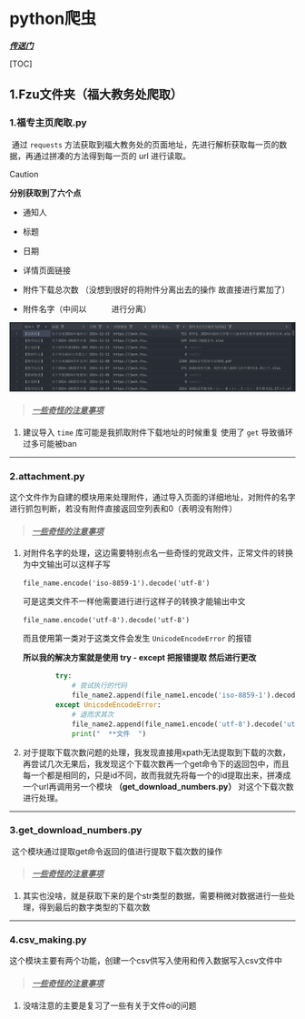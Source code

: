 # python爬虫



*<u>**传送门**</u>*

[TOC]





## 1.Fzu文件夹（福大教务处爬取）

### 1.福专主页爬取.py

​	通过    `requests`    方法获取到福大教务处的页面地址，先进行解析获取每一页的数据，再通过拼凑的方法得到每一页的 url 进行读取。

> [!CAUTION]
>
> **分别获取到了六个点**

- 通知人

- 标题

- 日期

- 详情页面链接

- 附件下载总次数 （没想到很好的将附件分离出去的操作 故直接进行累加了）

- 附件名字（中间以   `     `   进行分离）


  


![](https://github.com/S1exy/Crawler_Python/raw/master/picture/image-20241114191018350.png)




> #### ***<u>一些奇怪的注意事项</u>***

1. 建议导入 `time` 库可能是我抓取附件下载地址的时候重复 使用了 `get` 导致循环过多可能被ban







                 







------

### 2.attachment.py

​	这个文件作为自建的模块用来处理附件，通过导入页面的详细地址，对附件的名字进行抓包判断，若没有附件直接返回空列表和0（表明没有附件）



> #### *<u>**一些奇怪的注意事项**</u>*

1. 对附件名字的处理，这边需要特别点名一些奇怪的党政文件，正常文件的转换为中文输出可以这样子写



   

   `file_name.encode('iso-8859-1').decode('utf-8')`






   可是这类文件不一样他需要进行进行这样子的转换才能输出中文

   

   `file_name.encode('utf-8').decode('utf-8')`





   而且使用第一类对于这类文件会发生  `UnicodeEncodeError` 的报错




   **所以我的解决方案就是使用  try - except 把报错提取 然后进行更改**
   


   ```python
           try:
               # 尝试执行的代码
               file_name2.append(file_name1.encode('iso-8859-1').decode('utf-8'))
           except UnicodeEncodeError:
               # 退而求其次
               file_name2.append(file_name1.encode('utf-8').decode('utf-8'))
               print("  **文件  ")
   ```

   


    
   

3.  对于提取下载次数问题的处理，我发现直接用xpath无法提取到下载的次数，再尝试几次无果后，我发现这个下载次数再一个get命令下的返回包中，而且每一个都是相同的，只是id不同，故而我就先将每一个的id提取出来，拼凑成一个url再调用另一个模块 **（get_download_numbers.py）** 对这个下载次数进行处理。


  
  ------



### 3.get_download_numbers.py

​	这个模块通过提取get命令返回的值进行提取下载次数的操作



> #### *<u>**一些奇怪的注意事项**</u>*

1. 其实也没啥，就是获取下来的是个str类型的数据，需要稍微对数据进行一些处理，得到最后的数字类型的下载次数


     







------

### 4.csv_making.py

​	这个模块主要有两个功能，创建一个csv供写入使用和传入数据写入csv文件中  

  



> #### *<u>**一些奇怪的注意事项**</u>*


1. 没啥注意的主要是复习了一些有关于文件oi的问题

